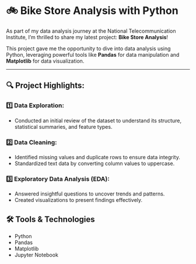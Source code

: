 # 🚲 Bike Store Analysis with Python

As part of my data analysis journey at the National Telecommunication Institute, I’m thrilled to share my latest project: **Bike Store Analysis**!

This project gave me the opportunity to dive into data analysis using Python, leveraging powerful tools like **Pandas** for data manipulation and **Matplotlib** for data visualization.

---

## 🔍 Project Highlights:

### 1️⃣ Data Exploration:
- Conducted an initial review of the dataset to understand its structure, statistical summaries, and feature types.

### 2️⃣ Data Cleaning:
- Identified missing values and duplicate rows to ensure data integrity.
- Standardized text data by converting column values to uppercase.

### 3️⃣ Exploratory Data Analysis (EDA):
- Answered insightful questions to uncover trends and patterns.
- Created visualizations to present findings effectively.

  
## 🛠️ Tools & Technologies
- Python  
- Pandas  
- Matplotlib  
- Jupyter Notebook  

